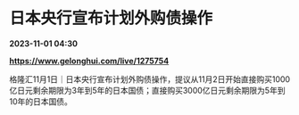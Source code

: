 # 日本央行宣布计划外购债操作

**2023-11-01 04:30**

**https://www.gelonghui.com/live/1275754**

格隆汇11月1日｜日本央行宣布计划外购债操作，提议从11月2日开始直接购买1000亿日元剩余期限为3年到5年的日本国债；直接购买3000亿日元剩余期限为5年到10年的日本国债。
